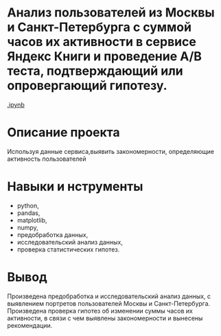 # Анализ пользователей из Москвы и Санкт-Петербурга с суммой часов их активности в сервисе Яндекс Книги и проведение А/В теста, подтверждающий или опровергающий гипотезу.
[.ipynb](https://github.com/Elena-Finaeva/Yandex_practicum/blob/main/Books/Project%20yandex%20books%20(1).ipynb) 

# Описание проекта
Используя  данные сервиса,выявить закономерности, определяющие активность пользователей

# Навыки и нструменты
- python,
- pandas,
- matplotlib,
- numpy,
- предобработка данных,
- исследовательский анализ данных,
- проверка статистических гипотез.

# Вывод
Произведена предобработка и исследовательский анализ данных, с выявлением портретов пользователей Москвы и Санкт-Петербурга. Произведена проверка гипотез об изменении суммы часов их активности, в связи с чем выявлены закономерности и вынесены рекомендации.
